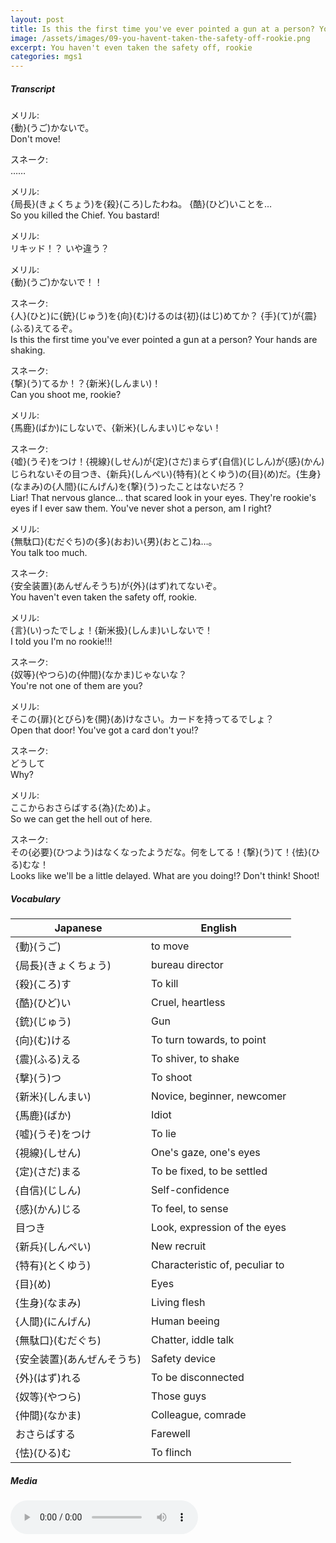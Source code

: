 ```yaml
---
layout: post
title: Is this the first time you've ever pointed a gun at a person? Your hands are shaking.
image: /assets/images/09-you-havent-taken-the-safety-off-rookie.png
excerpt: You haven't even taken the safety off, rookie
categories: mgs1
---
```

##### Transcript
メリル:<br>
{動}(うご)かないで。<br>
Don't move!

スネーク:<br>
……<br>

メリル:<br>
{局長}(きょくちょう)を{殺}(ころ)したわね。 {酷}(ひど)いことを…<br>
So you killed the Chief.  You bastard!

メリル:<br>
リキッド！？ いや違う？<br>

メリル:<br>
{動}(うご)かないで！！<br>

スネーク:<br>
{人}(ひと)に{銃}(じゅう)を{向}(む)けるのは{初}(はじ)めてか？ {手}(て)が{震}(ふる)えてるぞ。<br>
Is this the first time you've ever pointed a gun at a person?  Your hands are shaking.

スネーク:<br>
{撃}(う)てるか！？{新米}(しんまい)！<br>
Can you shoot me, rookie?

メリル:<br>
{馬鹿}(ばか)にしないで、{新米}(しんまい)じゃない！<br>

スネーク:<br>
{嘘}(うそ)をつけ！{視線}(しせん)が{定}(さだ)まらず{自信}(じしん)が{感}(かん)じられないその目つき、{新兵}(しんぺい){特有}(とくゆう)の{目}(め)だ。{生身}(なまみ)の{人間}(にんげん)を{撃}(う)ったことはないだろ？<br>
Liar! That nervous glance... that scared look in your eyes. They're rookie's eyes if I ever saw them.  You've never shot a person, am I right?

メリル:<br>
{無駄口}(むだぐち)の{多}(おお)い{男}(おとこ)ね…。<br>
You talk too much.

スネーク:<br>
{安全装置}(あんぜんそうち)が{外}(はず)れてないぞ。<br>
You haven't even taken the safety off, rookie.

メリル:<br>
{言}(い)ったでしょ！{新米扱}(しんま)いしないで！<br>
I told you I'm no rookie!!!

スネーク:<br>
{奴等}(やつら)の{仲間}(なかま)じゃないな？<br>
You're not one of them are you?

メリル:<br>
そこの{扉}(とびら)を{開}(あ)けなさい。カードを持ってるでしょ？<br>
Open that door!  You've got a card don't you!?

スネーク:<br>
どうして<br>
Why?

メリル:<br>
ここからおさらばする{為}(ため)よ。<br>
So we can get the hell out of here.

スネーク:<br>
その{必要}(ひつよう)はなくなったようだな。何をしてる！{撃}(う)て！{怯}(ひる)むな！<br>
Looks like we'll be a little delayed. What are you doing!? Don't think! Shoot!



##### Vocabulary

| Japanese                   | English                        |
|----------------------------|--------------------------------|
| {動}(うご)                 | to move                        |
| {局長}(きょくちょう)       | bureau director                |
| {殺}(ころ)す               | To kill                        |
| {酷}(ひど)い               | Cruel, heartless               |
| {銃}(じゅう)               | Gun                            |
| {向}(む)ける               | To turn towards, to point      |
| {震}(ふる)える             | To shiver, to shake            |
| {撃}(う)つ                 | To shoot                       |
| {新米}(しんまい)           | Novice, beginner, newcomer     |
| {馬鹿}(ばか)               | Idiot                          |
| {嘘}(うそ)をつけ           | To lie                         |
| {視線}(しせん)             | One's gaze, one's eyes         |
| {定}(さだ)まる             | To be fixed, to be settled     |
| {自信}(じしん)             | Self-confidence                |
| {感}(かん)じる             | To feel, to sense              |
| 目つき                     | Look, expression of the eyes   |
| {新兵}(しんぺい)           | New recruit                    |
| {特有}(とくゆう)           | Characteristic of, peculiar to |
| {目}(め)                   | Eyes                           |
| {生身}(なまみ)             | Living flesh                   |
| {人間}(にんげん)           | Human beeing                   |
| {無駄口}(むだぐち)         | Chatter, iddle talk            |
| {安全装置}(あんぜんそうち) | Safety device                  |
| {外}(はず)れる             | To be disconnected             |
| {奴等}(やつら)             | Those guys​                     |
| {仲間}(なかま)             | Colleague, comrade             |
| おさらばする               | Farewell                       |
| {怯}(ひる)む               | To flinch                      |

##### Media
<audio controls>
 <source src=" https://s3-eu-west-1.amazonaws.com/hudson-river-ghost/you-havent-taken-the-safety-off-rookie.mp3" type="audio/mpeg">
Your browser does not support the audio element.
</audio>
